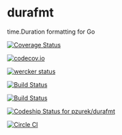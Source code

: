 durafmt
=======

time.Duration formatting for Go

[![Coverage Status](https://coveralls.io/repos/pzurek/durafmt/badge.png?branch=master)](https://coveralls.io/r/pzurek/durafmt?branch=master)  

[![codecov.io](https://codecov.io/github/pzurek/durafmt/coverage.svg?branch=master)](https://codecov.io/github/pzurek/durafmt?branch=master)  

[![wercker status](https://app.wercker.com/status/7c5eccf114d370f551e12d67e0ce6c0e/s "wercker status")](https://app.wercker.com/project/bykey/7c5eccf114d370f551e12d67e0ce6c0e)  

[![Build Status](https://travis-ci.org/pzurek/durafmt.svg)](https://travis-ci.org/pzurek/durafmt)  

[![Build Status](https://drone.io/github.com/pzurek/durafmt/status.png)](https://drone.io/github.com/pzurek/durafmt/latest)  

[ ![Codeship Status for pzurek/durafmt](https://codeship.io/projects/c5d15d30-1e80-0132-5001-26ae8067ef5f/status)](https://codeship.io/projects/35543)  

[![Circle CI](https://circleci.com/gh/pzurek/durafmt.png?style=badge)](https://circleci.com/gh/pzurek/durafmt)
